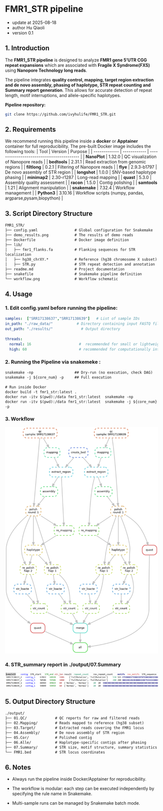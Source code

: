 # FMR1_STR pipeline

- update at     2025-08-18 
- author        Hu Qiaoli 
- version       0.1

## 1. Introduction
The **FMR1_STR pipeline** is designed to analyze **FMR1 gene 5’UTR CGG repeat expansions** which are associated with **Fragile X Syndrome(FXS)** using **Nanopore Technology long reads**.  

The pipeline integrates **quality control, mapping, target region extraction and de novo assembly, phasing of haplotype, STR repeat counting and Summary report generation**.  This allows for accurate detection of repeat length, motif interruptions, and allele-specific haplotypes.  

**Pipeline repository:**
```bash
git clone https://github.com/ivyhulife/FMR1_STR.git
```

## 2. Requirements

We recommend running this pipeline inside a **docker** or **Apptainer** container for full reproducibility. The pre-built Docker image includes the following tools:
| Tool          | Version      | Purpose                                    |
| ------------- | ------------ | ------------------------------------------ |
| **NanoPlot**  | 1.32.0       | QC visualization of Nanopore reads         |
| **bedtools**  | 2.31.1      | Read extraction from genomic regions       |
| **filtlong**  | 0.2.1       | Filtering of Nanopore reads                |
| **flye**      | 2.9.3-b1797 | De novo assembly of STR region             |
| **longshot**  | 1.0.0       | SNV-based haplotype phasing                |
| **minimap2**  | 2.30-r1287    | Long-read mapping                          |
| **quast**     | 5.3.0         | Assembly quality assessment                |
| **racon**     | 1.5.0       | Contig polishing                           |
| **samtools**  | 1.21        | Alignment manipulation                     |
| **snakemake** | 7.32.4        | Workflow management                        |
| **Python3**   | 3.10.16      | Workflow scripts (numpy, pandas, argparse,pysam,biopython) |

## 3. Script Directory Structure
```
FMR1_STR/
├── config.yaml                 # Global configuration for Snakemake
├── demo_results.png            # The results of demo reads
├── Dockerfile                  # Docker image definition
├── lib/                        
│   ├── fmr1_flanks.fa          # Flanking sequences for STR localization
│   ├── hg38_chrXY.*            # Reference (hg38 chromosome X subset)
│   ├── STR.py                  # STR repeat detection and annotation
├── readme.md                   # Project documentation
├── snakefile                   # Snakemake pipeline definition
└── workflow.png                # Workflow schematic
```

## 4. Usage
### 1. Edit **config.yaml** before running the pipeline:
```yaml
samples:  ["SRR17138637","SRR17138639"]   # List of sample IDs
in_path: "./raw_data/"           # Directory containing input FASTQ files
out_path: "./results/"             # Output directory     

threads:
  normal: 16                      #  recommended for small or lightweight steps
  high: 60                        # recommended for computationally intensive step

```
### 2. Running the Pipeline via snakemeke :
```
snakemake -np                   ## Dry-run (no execution, check DAG)
snakemake -j ${core_num} -p     ## Full execution

# Run inside Docker
docker build -t fmr1_str:latest .
docker run -itv $(pwd):/data fmr1_str:latest  snakemake -np 
docker run -itv $(pwd):/data fmr1_str:latest  snakemake -j ${core_num} -p 
```
### 3. Workflow
![alt text](workflow.png)

### 4. STR_summary report in ./output/07.Summary
![alt text](demo_results.png)

## 5. Output Directory Structure
```
./output/
├── 01.QC/             # QC reports for raw and filtered reads
├── 02.Mapping/        # Reads mapped to reference (hg38 subset)
├── 03.Target/         # Extracted reads covering the FMR1 locus
├── 04.Assembly/       # De novo assembly of STR region
├── 05.Cor/            # Polished contig
├── 06.Alle/           # Haplotype-specific contigs after phasing
├── 07.Summary/        # STR size, motif structure, summary statistics
└── FMR1.bed           # STR locus coordinates
```

## 6. Notes
- Always run the pipeline inside Docker/Apptainer for reproducibility.

- The workflow is modular: each step can be executed independently by specifying the rule name in Snakemake.

- Multi-sample runs can be managed by Snakemake batch mode.